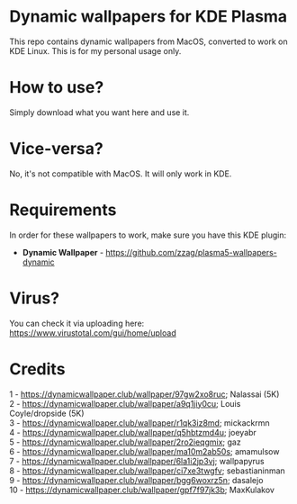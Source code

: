 # Dynamic wallpapers for KDE Plasma
This repo contains dynamic wallpapers from MacOS, converted to work on KDE Linux. This is for my personal usage only.

# How to use?
Simply download what you want here and use it.

# Vice-versa?
No, it's not compatible with MacOS. It will only work in KDE.

# Requirements
In order for these wallpapers to work, make sure you have this KDE plugin:
- **Dynamic Wallpaper** - https://github.com/zzag/plasma5-wallpapers-dynamic

# Virus?
You can check it via uploading here: https://www.virustotal.com/gui/home/upload

# Credits
1 - https://dynamicwallpaper.club/wallpaper/97gw2xo8ruc; Nalassai (5K)
<br>
2 - https://dynamicwallpaper.club/wallpaper/a9q1jiy0cu; Louis Coyle/dropside (5K)
<br>
3 - https://dynamicwallpaper.club/wallpaper/r1qk3iz8md; mickackrmn
<br>
4 - https://dynamicwallpaper.club/wallpaper/q5hbtzmd4u; joeyabr
<br>
5 - https://dynamicwallpaper.club/wallpaper/2ro2ieqgmix; gaz
<br>
6 - https://dynamicwallpaper.club/wallpaper/ma10m2ab50s; amamulsow
<br>
7 - https://dynamicwallpaper.club/wallpaper/6la1i2jp3vj; wallpapyrus
<br>
8 - https://dynamicwallpaper.club/wallpaper/ci7xe3twgfv; sebastianinman
<br>
9 - https://dynamicwallpaper.club/wallpaper/bgg6woxrz5n; dasalejo
<br>
10 - https://dynamicwallpaper.club/wallpaper/gpf7f97jk3b; MaxKulakov
<br>